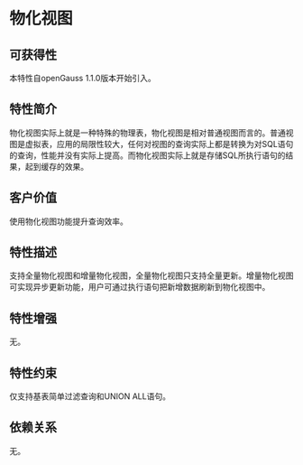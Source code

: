 # 物化视图

## 可获得性<a name="section1136213124018"></a>

本特性自openGauss 1.1.0版本开始引入。

## 特性简介<a name="section31192232416"></a>

物化视图实际上就是一种特殊的物理表，物化视图是相对普通视图而言的。普通视图是虚拟表，应用的局限性较大，任何对视图的查询实际上都是转换为对SQL语句的查询，性能并没有实际上提高。而物化视图实际上就是存储SQL所执行语句的结果，起到缓存的效果。

## 客户价值<a name="section747141119423"></a>

使用物化视图功能提升查询效率。

## 特性描述<a name="section1796166174315"></a>

支持全量物化视图和增量物化视图，全量物化视图只支持全量更新。增量物化视图可实现异步更新功能，用户可通过执行语句把新增数据刷新到物化视图中。

## 特性增强<a name="section18965647194512"></a>

无。

## 特性约束<a name="section1575615618465"></a>

仅支持基表简单过滤查询和UNION ALL语句。

## 依赖关系<a name="section2535204364616"></a>

无。

